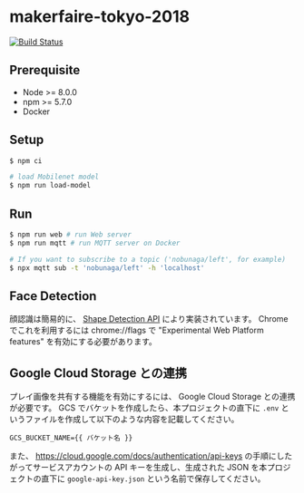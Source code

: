 # makerfaire-tokyo-2018

[![Build Status](https://travis-ci.org/kabuku/makerfaire-tokyo-2018.svg?branch=master)](https://travis-ci.org/kabuku/makerfaire-tokyo-2018)

## Prerequisite

- Node >= 8.0.0
- npm >= 5.7.0
- Docker

## Setup

```sh
$ npm ci

# load Mobilenet model
$ npm run load-model
```

## Run

```sh
$ npm run web # run Web server
$ npm run mqtt # run MQTT server on Docker

# If you want to subscribe to a topic ('nobunaga/left', for example)
$ npx mqtt sub -t 'nobunaga/left' -h 'localhost'
```

## Face Detection

顔認識は簡易的に、 [Shape Detection API](https://www.chromestatus.com/feature/4757990523535360) により実装されています。
Chrome でこれを利用するには chrome://flags で "Experimental Web Platform features" を有効にする必要があります。

## Google Cloud Storage との連携

プレイ画像を共有する機能を有効にするには、 Google Cloud Storage との連携が必要です。
GCS でバケットを作成したら、本プロジェクトの直下に `.env` というファイルを作成して以下のような内容を記載してください。 

```
GCS_BUCKET_NAME={{ バケット名 }}
```

また、 https://cloud.google.com/docs/authentication/api-keys の手順にしたがってサービスアカウントの API キーを生成し、生成された JSON を本プロジェクトの直下に `google-api-key.json` という名前で保存してください。
